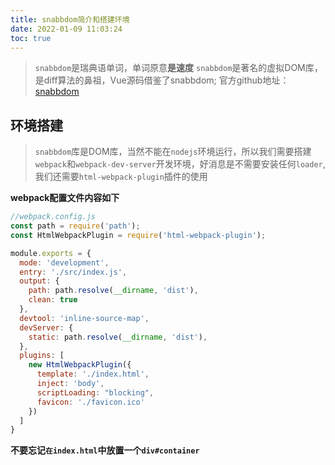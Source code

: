 ```yaml
---
title: snabbdom简介和搭建环境
date: 2022-01-09 11:03:24
toc: true
---
```


>`snabbdom`是瑞典语单词，单词原意**是速度**
>`snabbdom`是著名的虚拟DOM库，是diff算法的鼻祖，Vue源码借鉴了snabbdom;
>官方github地址：[snabbdom](https://github.com/snabbdom/snabbdom "snabbdom")

## 环境搭建
>`snabbdom`库是DOM库，当然不能在`nodejs`环境运行，所以我们需要搭建`webpack`和`webpack-dev-server`开发环境，好消息是不需要安装任何`loader`,我们还需要`html-webpack-plugin`插件的使用

**webpack配置文件内容如下**
```js
//webpack.config.js
const path = require('path');
const HtmlWebpackPlugin = require('html-webpack-plugin');

module.exports = {
  mode: 'development',
  entry: './src/index.js',
  output: {
    path: path.resolve(__dirname, 'dist'),
    clean: true
  },
  devtool: 'inline-source-map',
  devServer: {
    static: path.resolve(__dirname, 'dist'),
  },
  plugins: [
    new HtmlWebpackPlugin({
      template: './index.html',
      inject: 'body',
      scriptLoading: "blocking",
      favicon: './favicon.ico'
    })
  ]
}
```

**不要忘记`在index.html`中放置一个`div#container`**